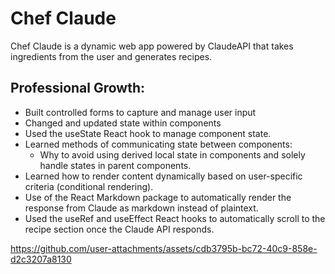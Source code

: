 # Chef Claude
Chef Claude is a dynamic web app powered by ClaudeAPI that takes ingredients from the user and generates recipes. 
 
 ## Professional Growth:
 * Built controlled forms to capture and manage user input
 * Changed and updated state within components
 * Used the useState React hook to manage component state. 
 * Learned methods of communicating state between components:
    - Why to avoid using derived local state in components and solely handle states in parent components.
 * Learned how to render content dynamically based on user-specific criteria (conditional rendering).
 * Use of the React Markdown package to automatically render the response from Claude as markdown instead of plaintext. 
 * Used the useRef and useEffect React hooks to automatically scroll to the recipe section once the Claude API responds. 
 

https://github.com/user-attachments/assets/cdb3795b-bc72-40c9-858e-d2c3207a8130


